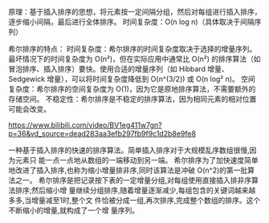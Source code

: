 原理：基于插入排序的思想，将元素按一定间隔分组，然后对每组进行插入排序，逐步缩小间隔，最后进行全体排序。 时间复杂度：O(n log n)（具体取决于间隔序列）

希尔排序的特点：
时间复杂度：希尔排序的时间复杂度取决于选择的增量序列。最坏情况下的时间复杂度为 O(n²)，但在实际应用中通常比 O(n²) 的排序算法（如冒泡排序、插入排序）要快。使用合适的增量序列（如 Hibbard 增量、Sedgewick 增量），可以将时间复杂度降低到 O(n^(3/2)) 或 O(n log² n)。
空间复杂度：希尔排序的空间复杂度为 O(1)，因为它是原地排序算法，不需要额外的存储空间。
不稳定性：希尔排序是不稳定的排序算法，因为相同元素的相对位置可能会改变。

https://www.bilibili.com/video/BV1eg411w7gn?p=36&vd_source=dead283aa3efb297fb9f9c1d2b8e9fe8

一种基于插入排序的快速的排序算法。简单插入排序对于大规模乱序数组很慢,因为元素只
能一点一点地从数组的一端移动到另一端。
希尔排序为了加快速度简单地改进了插入排序,也称为缩小增量排非序,同时该算法是冲破
O(n^2)的第一批算法之一。
希尔排序是把记录按下表的一定增量分组,对每组使用直接插入排非序算法排序;然后缩小增
量继续分组排序,随着增量逐渐减少,每组包含的关键词越来越多多,当增量减至1时,整个文
件恰被分成一组,再次排序,完成整个数组的排序。这个不断缩小的增量,就构成了一个增
量序列。
